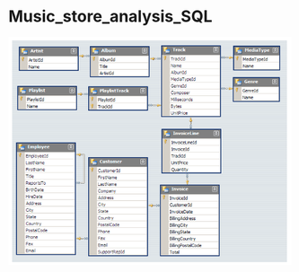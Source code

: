 # Music_store_analysis_SQL
![STN Store Annual Report Dashboard](https://github.com/Asawari-Nannaware/Music_store_analysis_SQL/blob/main/MusicDatabaseSchema.png)
